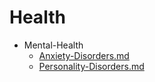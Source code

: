 
# Health

- Mental-Health
  - [Anxiety-Disorders.md](./Anxiety-Disorders.md)
  - [Personality-Disorders.md](./Personality-Disorders.md)
